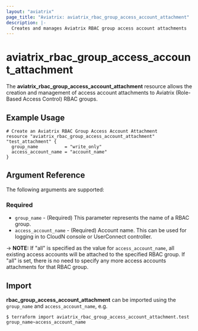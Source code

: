 ```yaml
---
layout: "aviatrix"
page_title: "Aviatrix: aviatrix_rbac_group_access_account_attachment"
description: |-
  Creates and manages Aviatrix RBAC group access account attachments
---
```


# aviatrix_rbac_group_access_account_attachment

The **aviatrix_rbac_group_access_account_attachment** resource allows the creation and management of access account attachments to Aviatrix (Role-Based Access Control) RBAC groups.

## Example Usage

```hcl
# Create an Aviatrix RBAC Group Access Account Attachment
resource "aviatrix_rbac_group_access_account_attachment" "test_attachment" {
  group_name          = "write_only"
  access_account_name = "account_name"
}
```

## Argument Reference

The following arguments are supported:

### Required
* `group_name` - (Required) This parameter represents the name of a RBAC group.
* `access_account_name` - (Required) Account name. This can be used for logging in to CloudN console or UserConnect controller.

-> **NOTE:** If "all" is specified as the value for `access_account_name`, all existing access accounts will be attached to the specified RBAC group. If "all" is set, there is no need to specify any more access accounts attachments for that RBAC group.

## Import

**rbac_group_access_account_attachment** can be imported using the `group_name` and `access_account_name`, e.g.

```
$ terraform import aviatrix_rbac_group_access_account_attachment.test group_name~access_account_name
```
